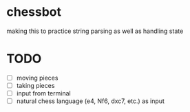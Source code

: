 # chessbot
making this to practice string parsing as well as handling state

# TODO
- [ ] moving pieces
- [ ] taking pieces
- [ ] input from terminal
- [ ] natural chess language (e4, Nf6, dxc7, etc.) as input
